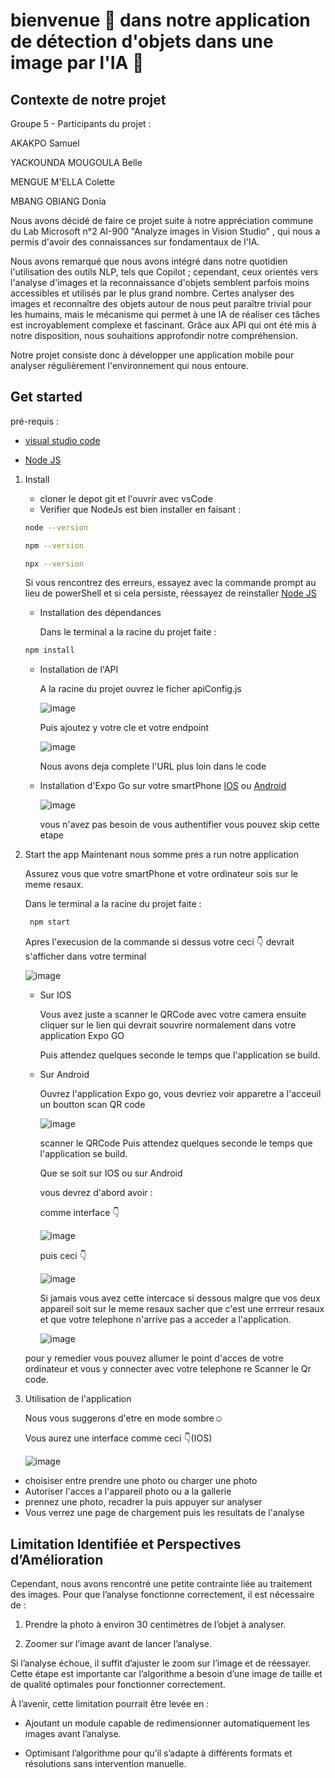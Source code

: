 # bienvenue 👋 dans notre application de détection d'objets dans une image par l'IA 🤖

## Contexte de notre projet 

Groupe 5 - Participants du projet :

AKAKPO Samuel

YACKOUNDA MOUGOULA Belle

MENGUE M'ELLA Colette

MBANG OBIANG Donia

Nous avons décidé de faire ce projet suite à notre appréciation commune du Lab Microsoft n°2 AI-900 "Analyze images in Vision Studio" , qui nous a permis d'avoir des connaissances sur fondamentaux de l'IA.  

Nous avons remarqué que nous avons intégré dans notre quotidien l'utilisation des outils NLP, tels que Copilot ; cependant, ceux orientés vers l'analyse d'images et la reconnaissance d'objets semblent parfois moins accessibles et utilisés par le plus grand nombre. 
Certes analyser des images et reconnaître des objets autour de nous peut paraître trivial pour les humains, mais le mécanisme qui permet à une IA de réaliser ces tâches est incroyablement complexe et fascinant. Grâce aux API qui ont été mis à notre disposition, nous souhaitions approfondir notre compréhension.  

Notre projet consiste donc à développer une application mobile pour analyser régulièrement l'environnement qui nous entoure. 



## Get started
pré-requis :

   - [visual studio code](https://apps.microsoft.com/detail/xp9khm4bk9fz7q?launch=true&mode=full&hl=fr-fr&gl=fr&ocid=bingwebsearch)
   
   - [Node JS](https://nodejs.org/en/download/prebuilt-installer)

1. Install
   - cloner le depot git et l'ouvrir avec vsCode
   - Verifier que NodeJs est bien installer en faisant :
     
   ```bash
   node --version
   ```
   
   ```bash
   npm --version
   ```
   
   ```bash
   npx --version
   ```
   Si vous rencontrez des erreurs, essayez avec la commande prompt au lieu de powerShell et si cela persiste, réessayez de reinstaller [Node JS](https://nodejs.org/en/download/prebuilt-installer)

   - Installation des dépendances
     
     Dans le terminal a la racine du projet faite :
     
   ```bash
   npm install
   ```
   
   - Installation de l'API
     
     A la racine du projet ouvrez le ficher apiConfig.js
     
     ![image](https://github.com/user-attachments/assets/8f87bcd7-3820-4d8c-b1a0-000ba7e2f80f)

     Puis ajoutez y votre cle et votre endpoint
     
     ![image](https://github.com/user-attachments/assets/5d062605-39b6-4dd3-b430-9760782c348e)

     Nous avons deja complete l'URL plus loin dans le code

   - Installation d'Expo Go sur votre smartPhone [IOS](https://apps.apple.com/fr/app/expo-go/id982107779) ou [Android](https://play.google.com/store/apps/details?id=host.exp.exponent&hl=fr&pli=1)

     ![image](https://github.com/user-attachments/assets/8a5d1970-2a69-4a51-8c24-7f0d01237b91)

     	vous n'avez pas besoin de vous authentifier vous pouvez skip cette etape
     

2. Start the app
   Maintenant nous somme pres a run notre application

   Assurez vous que votre smartPhone et votre ordinateur sois sur le meme resaux.

   Dans le terminal a la racine du projet faite :  

   ```bash
    npm start
   ```
   Apres l'execusion de la commande si dessus votre ceci 👇 devrait s'afficher dans votre terminal
   
   ![image](https://github.com/user-attachments/assets/2d12eef1-b4be-457e-9bfa-88330df18a94)

   - Sur IOS
     
     Vous avez juste a scanner le QRCode avec votre camera ensuite cliquer sur le lien qui devrait souvrire normalement dans votre application Expo GO
     
     Puis attendez quelques seconde le temps que l'application se build.


   - Sur Android
     
     Ouvrez l'application Expo go, vous devriez voir apparetre a l'acceuil un boutton scan QR code
     
     ![image](https://github.com/user-attachments/assets/617d54d2-488b-46f9-bd1f-400cd16ae812)


      scanner le QRCode Puis attendez quelques seconde le temps que l'application se build.

     Que se soit sur IOS ou sur Android

     vous devrez d'abord avoir :

      comme interface 👇

        ![image](https://github.com/user-attachments/assets/8785eaca-8eb7-4871-9b85-bd7a5065f9c4)

  	 puis ceci 👇

        ![image](https://github.com/user-attachments/assets/fe12bcc6-5ffe-4cf7-8f63-dab58f97a013)
     
     	Si jamais vous avez cette intercace si dessous malgre que vos deux appareil soit sur le meme resaux  sacher que c'est une errreur resaux
     	et que votre telephone n'arrive pas a acceder a l'application.

        ![image](https://github.com/user-attachments/assets/8bc77704-091d-44df-9c07-93e20c791956)

	pour y remedier vous pouvez allumer le point d'acces de votre ordinateur et vous y connecter avec votre telephone re Scanner le Qr code.


  3. Utilisation de l'application
     
     Nous vous suggerons d'etre en mode sombre☺️

     Vous aurez une interface comme ceci 👇(IOS)
     
     ![image](https://github.com/user-attachments/assets/a1caa3ae-f880-4a2b-96b6-cf59f0ad2a62)

 - choisiser entre prendre une photo ou charger une photo
 - Autoriser l'acces a l'appareil photo ou a la gallerie
 - prennez une photo, recadrer la puis appuyer sur analyser
 - Vous verrez une page de chargement puis les resultats de l'analyse
     

## Limitation Identifiée et Perspectives d’Amélioration

Cependant, nous avons rencontré une petite contrainte liée au traitement des images. Pour que l’analyse fonctionne correctement, il est nécessaire de :

1. Prendre la photo à environ 30 centimètres de l’objet à analyser.
 
2. Zoomer sur l’image avant de lancer l’analyse.

Si l’analyse échoue, il suffit d’ajuster le zoom sur l’image et de réessayer. Cette étape est importante car l’algorithme a besoin d’une image de taille et de qualité optimales pour fonctionner correctement.

À l’avenir, cette limitation pourrait être levée en :

- Ajoutant un module capable de redimensionner automatiquement les images avant l’analyse.
 
- Optimisant l’algorithme pour qu’il s’adapte à différents formats et résolutions sans intervention manuelle.
 

